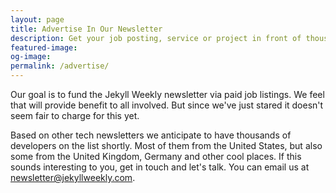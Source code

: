 ```yaml
---
layout: page
title: Advertise In Our Newsletter
description: Get your job posting, service or project in front of thousands of web developers.
featured-image:
og-image:
permalink: /advertise/
---
```


Our goal is to fund the Jekyll Weekly newsletter via paid job listings. We feel that will provide benefit to all involved. But since we've just stared it doesn't seem fair to charge for this yet.

Based on other tech newsletters we anticipate to have thousands of developers on the list shortly. Most of them from the United States, but also some from the United Kingdom, Germany and other cool places. If this sounds interesting to you, get in touch and let's talk. You can email us at newsletter@jekyllweekly.com.
